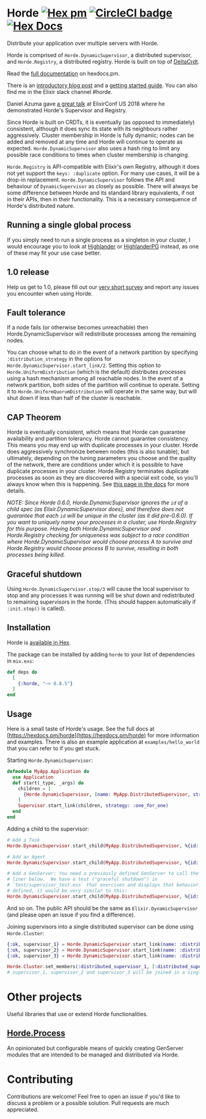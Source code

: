 # Horde [![Hex pm](http://img.shields.io/hexpm/v/horde.svg?style=flat)](https://hex.pm/packages/horde) [![CircleCI badge](https://circleci.com/gh/derekkraan/horde.svg?style=svg)](https://circleci.com/gh/derekkraan/horde) [![Hex Docs](https://img.shields.io/badge/hex-docs-lightgreen.svg)](https://hexdocs.pm/horde)


Distribute your application over multiple servers with Horde.

Horde is comprised of `Horde.DynamicSupervisor`, a distributed supervisor, and `Horde.Registry`, a distributed registry. Horde is built on top of [DeltaCrdt](https://github.com/derekkraan/delta_crdt_ex).

Read the [full documentation](https://hexdocs.pm/horde) on hexdocs.pm.

There is an [introductory blog post](https://moosecode.nl/blog/introducing_horde) and a [getting started guide](https://moosecode.nl/blog/getting_started_horde). You can also find me in the Elixir slack channel #horde.

Daniel Azuma gave [a great talk](https://www.youtube.com/watch?v=nLApFANtkHs) at ElixirConf US 2018 where he demonstrated Horde's Supervisor and Registry.

Since Horde is built on CRDTs, it is eventually (as opposed to immediately) consistent, although it does sync its state with its neighbours rather aggressively. Cluster membership in Horde is fully dynamic; nodes can be added and removed at any time and Horde will continue to operate as expected. `Horde.DynamicSupervisor` also uses a hash ring to limit any possible race conditions to times when cluster membership is changing. 

`Horde.Registry` is API-compatible with Elixir's own Registry, although it does not yet support the `keys: :duplicate` option. For many use cases, it will be a drop-in replacement. `Horde.DynamicSupervisor` follows the API and behaviour of `DynamicSupervisor` as closely as possible. There will always be some difference between Horde and its standard library equivalents, if not in their APIs, then in their functionality. This is a necessary consequence of Horde's distributed nature.

## Running a single global process

If you simply need to run a single process as a singleton in your cluster, I would encourage you to look at [Highlander](https://github.com/derekkraan/highlander) or [HighlanderPG](https://hex.codecodeship.com/package/highlander_pg) instead, as one of these may fit your use case better.

## 1.0 release

Help us get to 1.0, please fill out our [very short survey](https://docs.google.com/forms/d/e/1FAIpQLSd0fGMuELJIKAiaR1XlvHKjpSo024cojktXjp4ASM7MSXTYfg/viewform?usp=sf_link) and report any issues you encounter when using Horde.

## Fault tolerance

If a node fails (or otherwise becomes unreachable) then Horde.DynamicSupervisor will redistribute processes among the remaining nodes.

You can choose what to do in the event of a network partition by specifying `:distribution_strategy` in the options for `Horde.DynamicSupervisor.start_link/2`. Setting this option to `Horde.UniformDistribution` (which is the default) distributes processes using a hash mechanism among all reachable nodes. In the event of a network partition, both sides of the partition will continue to operate. Setting it to `Horde.UniformQuorumDistribution` will operate in the same way, but will shut down if less than half of the cluster is reachable.

## CAP Theorem

Horde is eventually consistent, which means that Horde can guarantee availability and partition tolerancy. Horde cannot guarantee consistency. This means you may end up with duplicate processes in your cluster. Horde does aggressively synchronize between nodes (this is also tunable), but ultimately, depending on the tuning parameters you choose and the quality of the network, there are conditions under which it is possible to have duplicate processes in your cluster. Horde.Registry terminates duplicate processes as soon as they are discovered with a special exit code, so you'll always know when this is happening. See [this page in the docs](https://hexdocs.pm/horde/eventual_consistency.html#horde-registry-merge-conflict) for more details.

_NOTE: Since Horde 0.6.0, Horde.DynamicSupervisor ignores the `id` of a child spec (as Elixir.DynamicSupervisor does), and therefore does not guarantee that each `id` will be unique in the cluster (as it did pre-0.6.0). If you want to uniquely name your processes in a cluster, use Horde.Registry for this purpose. Having both Horde.DynamicSupervisor and Horde.Registry checking for uniqueness was subject to a race condition where Horde.DynamicSupervisor would choose process A to survive and Horde.Registry would choose process B to survive, resulting in both processes being killed._

## Graceful shutdown

Using `Horde.DynamicSupervisor.stop/3` will cause the local supervisor to stop and any processes it was running will be shut down and redistributed to remaining supervisors in the horde. (This should happen automatically if `:init.stop()` is called).

## Installation

Horde is [available in Hex](https://hex.pm/packages/horde).

The package can be installed by adding `horde` to your list of dependencies in `mix.exs`:

```elixir
def deps do
  [
    {:horde, "~> 0.8.5"}
  ]
end
```

## Usage

Here is a small taste of Horde's usage. See the full docs at [https://hexdocs.pm/horde](https://hexdocs.pm/horde) for more information and examples. There is also an example application at `examples/hello_world` that you can refer to if you get stuck.

Starting `Horde.DynamicSupervisor`:

```elixir
defmodule MyApp.Application do
  use Application
  def start(_type, _args) do
    children = [
      {Horde.DynamicSupervisor, [name: MyApp.DistributedSupervisor, strategy: :one_for_one]}
    ]
    Supervisor.start_link(children, strategy: :one_for_one)
  end
end
```

Adding a child to the supervisor:

```elixir
# Add a Task
Horde.DynamicSupervisor.start_child(MyApp.DistributedSupervisor, %{id: :task, start: {Task, :start_link, [:infinity]}})

# Add an Agent
Horde.DynamicSupervisor.start_child(MyApp.DistributedSupervisor, %{id: :agent, start: {Agent, :start_link, [fn -> %{} end]}})

# Add a GenServer: You need a previously defined GenServer to call the one
# liner below.  We have a test ("graceful shutdown") in
# `test/supervisor_test.exs` that exercises and displays that behavior. After
# defined, it would be very similar to this:
Horde.DynamicSupervisor.start_child(MyApp.DistributedSupervisor, %{id: :gen_server, start: {GenServer, :start_link, [DefinedGenServer, {500, pid}]}})
```

And so on. The public API should be the same as `Elixir.DynamicSupervisor` (and please open an issue if you find a difference).

Joining supervisors into a single distributed supervisor can be done using `Horde.Cluster`:

```elixir
{:ok, supervisor_1} = Horde.DynamicSupervisor.start_link(name: :distributed_supervisor_1, strategy: :one_for_one)
{:ok, supervisor_2} = Horde.DynamicSupervisor.start_link(name: :distributed_supervisor_2, strategy: :one_for_one)
{:ok, supervisor_3} = Horde.DynamicSupervisor.start_link(name: :distributed_supervisor_3, strategy: :one_for_one)

Horde.Cluster.set_members(:distributed_supervisor_1, [:distributed_supervisor_1, :distributed_supervisor_2, :distributed_supervisor_3])
# supervisor_1, supervisor_2 and supervisor_3 will be joined in a single cluster.
```

# Other projects

Useful libraries that use or extend Horde functionalities.

## [Horde.Process](https://github.com/tyler-eon/horde-process)

An opinionated but configurable means of quickly creating GenServer modules that are intended to be managed and distributed via Horde.

# Contributing

Contributions are welcome! Feel free to open an issue if you'd like to discuss a problem or a possible solution. Pull requests are much appreciated.
